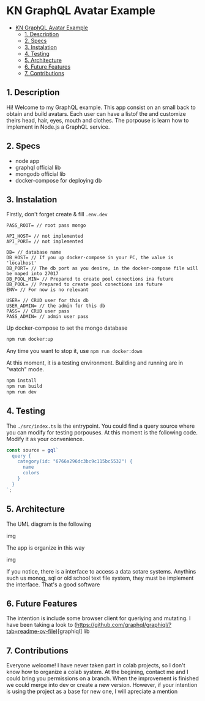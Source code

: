 # KN GraphQL Avatar Example

- [KN GraphQL Avatar Example](#kn-graphql-avatar-example)
  - [1. Description](#1-description)
  - [2. Specs](#2-specs)
  - [3. Instalation](#3-instalation)
  - [4. Testing](#4-testing)
  - [5. Architecture](#5-architecture)
  - [6. Future Features](#6-future-features)
  - [7. Contributions](#7-contributions)

## 1. Description

Hi! Welcome to my GraphQL example. This app consist on an small back to obtain and build avatars. Each user can have a listof the and customize theirs head, hair, eyes, mouth and clothes. The porpouse is learn how to implement in Node.js a GraphQL service. 

## 2. Specs

- node app
- graphql official lib
- mongodb official lib
- docker-compose for deploying db

## 3. Instalation

Firstly, don't forget create & fill ```.env.dev```

```env
PASS_ROOT= // root pass mongo

API_HOST= // not implemented
API_PORT= // not implemented

DB= // database name
DB_HOST= // If you up docker-compose in your PC, the value is 'localhost'
DB_PORT= // The db port as you desire, in the docker-compose file will be maped into 27017
DB_POOL_MIN= // Prepared to create pool conections ina future
DB_POOL= // Prepared to create pool conections ina future
ENV= // For now is no relevant

USER= // CRUD user for this db
USER_ADMIN= // the admin for this db
PASS= // CRUD user pass
PASS_ADMIN= // admin user pass
```

Up docker-compose to set the mongo database

```bash
npm run docker:up
```

Any time you want to stop it, use ```npm run docker:down```

At this moment, it is a testing environment. Building and running are in "watch" mode.

```bash
npm install
npm run build
npm run dev
```

## 4. Testing

The ```./src/index.ts``` is the entrypoint. You could find a query source where you can modify for testing porpouses. At this moment is the following code. Modify it as your convenience.

```typescript
const source = gql`
  query {
    category(id: "6766a296dc3bc9c115bc5532") {
      name
      colors
    }
  }
`;
```

## 5. Architecture

The UML diagram is the following

img

The app is organize in this way

img

If you notice, there is a interface to access a data sotare systems. Anythins such us monog, sql or old school text file system, they must be implement the interface. That's a good software 

## 6. Future Features

The intention is include some browser client for queriying and mutating. I have been taking a look to (https://github.com/graphql/graphiql/?tab=readme-ov-file)[graphiql] lib 

## 7. Contributions

Everyone welcome! I have never taken part in colab projects, so I don't know how to organize a colab system. At the begining, contact me and I could bring you permissions on a branch. When the improvement is finished we could merge into dev or create a new version. However, if your intention is using the project as a base for new one, I will apreciate a mention 